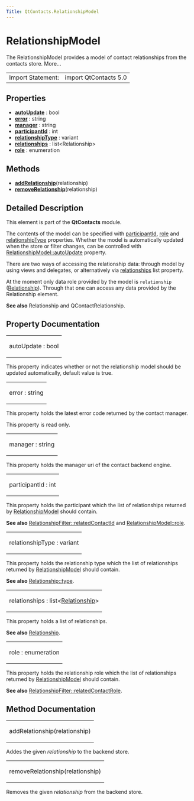 ```yaml
---
Title: QtContacts.RelationshipModel
---
```

        
RelationshipModel
=================

<span class="subtitle"></span>
The RelationshipModel provides a model of contact relationships from the contacts store. More...

|                   |                       |
|-------------------|-----------------------|
| Import Statement: | import QtContacts 5.0 |

<span id="properties"></span>
Properties
----------

-   ****[autoUpdate](#autoUpdate-prop)**** : bool
-   ****[error](#error-prop)**** : string
-   ****[manager](#manager-prop)**** : string
-   ****[participantId](#participantId-prop)**** : int
-   ****[relationshipType](#relationshipType-prop)**** : variant
-   ****[relationships](#relationships-prop)**** : list&lt;Relationship&gt;
-   ****[role](#role-prop)**** : enumeration

<span id="methods"></span>
Methods
-------

-   ****[addRelationship](#addRelationship-method)****(relationship)
-   ****[removeRelationship](#removeRelationship-method)****(relationship)

<span id="details"></span>
Detailed Description
--------------------

This element is part of the **QtContacts** module.

The contents of the model can be specified with [participantId](#participantId-prop), [role](#role-prop) and [relationshipType](#relationshipType-prop) properties. Whether the model is automatically updated when the store or filter changes, can be controlled with [RelationshipModel::autoUpdate](#autoUpdate-prop) property.

There are two ways of accessing the relationship data: through model by using views and delegates, or alternatively via [relationships](https://developer.ubuntu.comapps/qml/sdk-15.04.3/QtContacts.qtcontacts-overview/#relationships) list property.

At the moment only data role provided by the model is `relationship` ([Relationship](../QtContacts.Relationship.md)). Through that one can access any data provided by the Relationship element.

**See also** Relationship and QContactRelationship.

Property Documentation
----------------------

<table>
<colgroup>
<col width="100%" />
</colgroup>
<tbody>
<tr class="odd">
<td><p><span id="autoUpdate-prop"></span><span class="name">autoUpdate</span> : <span class="type">bool</span></p></td>
</tr>
</tbody>
</table>

This property indicates whether or not the relationship model should be updated automatically, default value is true.

<table>
<colgroup>
<col width="100%" />
</colgroup>
<tbody>
<tr class="odd">
<td><p><span id="error-prop"></span><span class="name">error</span> : <span class="type">string</span></p></td>
</tr>
</tbody>
</table>

This property holds the latest error code returned by the contact manager.

This property is read only.

<table>
<colgroup>
<col width="100%" />
</colgroup>
<tbody>
<tr class="odd">
<td><p><span id="manager-prop"></span><span class="name">manager</span> : <span class="type">string</span></p></td>
</tr>
</tbody>
</table>

This property holds the manager uri of the contact backend engine.

<table>
<colgroup>
<col width="100%" />
</colgroup>
<tbody>
<tr class="odd">
<td><p><span id="participantId-prop"></span><span class="name">participantId</span> : <span class="type">int</span></p></td>
</tr>
</tbody>
</table>

This property holds the participant which the list of relationships returned by [RelationshipModel](index.html) should contain.

**See also** [RelationshipFilter::relatedContactId](../QtContacts.RelationshipFilter.md#relatedContactId-prop) and [RelationshipModel::role](#role-prop).

<table>
<colgroup>
<col width="100%" />
</colgroup>
<tbody>
<tr class="odd">
<td><p><span id="relationshipType-prop"></span><span class="name">relationshipType</span> : <span class="type">variant</span></p></td>
</tr>
</tbody>
</table>

This property holds the relationship type which the list of relationships returned by [RelationshipModel](index.html) should contain.

**See also** [Relationship::type](../QtContacts.Relationship.md#type-prop).

<table>
<colgroup>
<col width="100%" />
</colgroup>
<tbody>
<tr class="odd">
<td><p><span id="relationships-prop"></span><span class="name">relationships</span> : <span class="type">list</span>&lt;<span class="type"><a href="QtContacts.Relationship.md">Relationship</a></span>&gt;</p></td>
</tr>
</tbody>
</table>

This property holds a list of relationships.

**See also** [Relationship](../QtContacts.Relationship.md).

<table>
<colgroup>
<col width="100%" />
</colgroup>
<tbody>
<tr class="odd">
<td><p><span id="role-prop"></span><span class="name">role</span> : <span class="type">enumeration</span></p></td>
</tr>
</tbody>
</table>

This property holds the relationship role which the list of relationships returned by [RelationshipModel](index.html) should contain.

**See also** [RelationshipFilter::relatedContactRole](../QtContacts.RelationshipFilter.md#relatedContactRole-prop).

Method Documentation
--------------------

<table>
<colgroup>
<col width="100%" />
</colgroup>
<tbody>
<tr class="odd">
<td><p><span id="addRelationship-method"></span><span class="name">addRelationship</span>(<span class="type">relationship</span>)</p></td>
</tr>
</tbody>
</table>

Addes the given *relationship* to the backend store.

<table>
<colgroup>
<col width="100%" />
</colgroup>
<tbody>
<tr class="odd">
<td><p><span id="removeRelationship-method"></span><span class="name">removeRelationship</span>(<span class="type">relationship</span>)</p></td>
</tr>
</tbody>
</table>

Removes the given *relationship* from the backend store.

